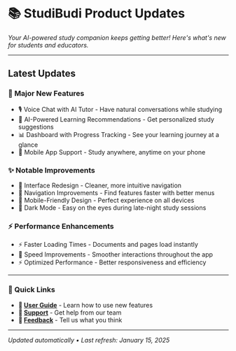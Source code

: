 # 📚 StudiBudi Product Updates

*Your AI-powered study companion keeps getting better! Here's what's new for students and educators.*

---

## Latest Updates

### 🚀 Major New Features

- 🎙️ Voice Chat with AI Tutor - Have natural conversations while studying
- 🤖 AI-Powered Learning Recommendations - Get personalized study suggestions
- 📊 Dashboard with Progress Tracking - See your learning journey at a glance
- 📱 Mobile App Support - Study anywhere, anytime on your phone

### ✨ Notable Improvements

- 🎨 Interface Redesign - Cleaner, more intuitive navigation
- 🧭 Navigation Improvements - Find features faster with better menus
- 📱 Mobile-Friendly Design - Perfect experience on all devices
- 🌙 Dark Mode - Easy on the eyes during late-night study sessions

### ⚡ Performance Enhancements

- ⚡ Faster Loading Times - Documents and pages load instantly
- 🚀 Speed Improvements - Smoother interactions throughout the app
- ⚡ Optimized Performance - Better responsiveness and efficiency

---

### 🔗 Quick Links
- **📖 [User Guide](https://studibudi.com/docs)** - Learn how to use new features
- **💬 [Support](https://studibudi.com/support)** - Get help from our team  
- **📧 [Feedback](mailto:feedback@studibudi.com)** - Tell us what you think

---

*Updated automatically • Last refresh: January 15, 2025* 
